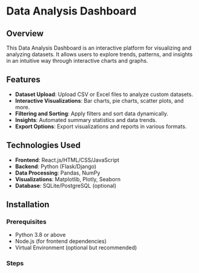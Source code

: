 # Data Analysis Dashboard

## Overview
This Data Analysis Dashboard is an interactive platform for visualizing and analyzing datasets. It allows users to explore trends, patterns, and insights in an intuitive way through interactive charts and graphs.

## Features
- **Dataset Upload**: Upload CSV or Excel files to analyze custom datasets.
- **Interactive Visualizations**: Bar charts, pie charts, scatter plots, and more.
- **Filtering and Sorting**: Apply filters and sort data dynamically.
- **Insights**: Automated summary statistics and data trends.
- **Export Options**: Export visualizations and reports in various formats.

## Technologies Used
- **Frontend**: React.js/HTML/CSS/JavaScript
- **Backend**: Python (Flask/Django)
- **Data Processing**: Pandas, NumPy
- **Visualizations**: Matplotlib, Plotly, Seaborn
- **Database**: SQLite/PostgreSQL (optional)

## Installation

### Prerequisites
- Python 3.8 or above
- Node.js (for frontend dependencies)
- Virtual Environment (optional but recommended)

### Steps

